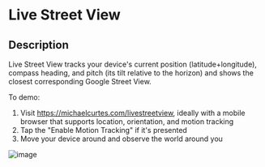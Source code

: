 # Live Street View
## Description
Live Street View tracks your device's current position (latitude+longitude), compass heading, and pitch (its tilt relative to the horizon) and shows the closest corresponding Google Street View.

To demo: 
1. Visit https://michaelcurtes.com/livestreetview, ideally with a mobile browser that supports location, orientation, and motion tracking
2. Tap the "Enable Motion Tracking" if it's presented
3. Move your device around and observe the world around you

![image](https://user-images.githubusercontent.com/1659459/159081149-06d138a9-48e9-45e1-ba1c-9858379421c1.png)
